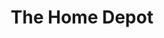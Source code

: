 ---
title: "The Home Depot"
url: /san-antonio/the-home-depot-us-highway-281-north/
shop: Baumarkt
---